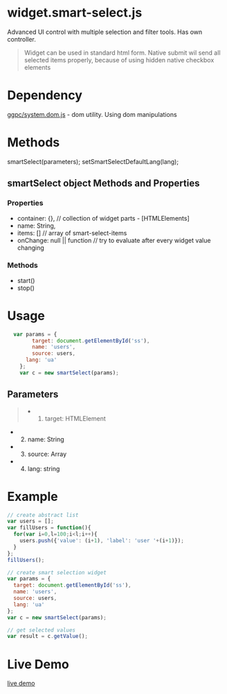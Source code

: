 # widget.smart-select.js
Advanced UI control with  multiple selection and filter tools. Has own controller.

> Widget can be used in standard html form. Native submit wil send all selected items properly, because of using hidden native checkbox elements

# Dependency
[ggpc/system.dom.js](https://github.com/ggpc/system.dom.js) - dom utility. Using dom manipulations

# Methods

smartSelect(parameters);
setSmartSelectDefaultLang(lang);

## smartSelect object Methods and Properties
### Properties
- container: {}, // collection of widget parts - [HTMLElements]
- name: String,  
- items: [] // array of smart-select-items
- onChange: null || function // try to evaluate after every widget value changing
 
### Methods
- start()
- stop()

# Usage

```javascript
  var params = {
  		target: document.getElementById('ss'),
  		name: 'users',
  		source: users,
      lang: 'ua'
  	};
    var c = new smartSelect(params);
```

## Parameters

>- 1. target: HTMLElement
- 2. name: String
- 3. source: Array
- 4. lang: string


# Example
```javascript
// create abstract list
var users = [];
var fillUsers = function(){
  for(var i=0,l=100;i<l;i++){
    users.push({'value': (i+1), 'label': 'user '+(i+1)});
  }
};
fillUsers();

// create smart selection widget
var params = {
  target: document.getElementById('ss'),
  name: 'users',
  source: users,
  lang: 'ua'
};
var c = new smartSelect(params);

// get selected values
var result = c.getValue();
```

# Live Demo
[live demo](http://gzone.org.ua/files/library/js/widget/SmartSelect/widget.smart-select.html)
